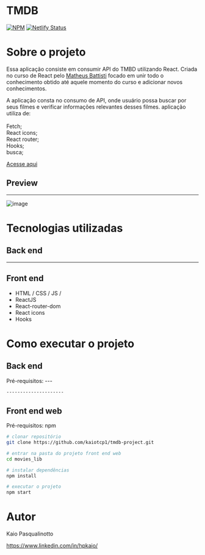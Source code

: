 # TMDB
[![NPM](https://img.shields.io/npm/l/react)](https://github.com/kaiotcp1/mini_blog/blob/main/license) 
[![Netlify Status](https://api.netlify.com/api/v1/badges/bd465bd8-89d0-4d45-b1cc-8c6fc10a234e/deploy-status)](https://app.netlify.com/sites/tmdb-kaio/deploys)

# Sobre o projeto

Essa aplicação consiste em consumir API do TMBD utilizando React. Criada no curso de React pelo
[Matheus Battisti](https://www.udemy.com/course/react-do-zero-a-maestria-c-hooks-router-api-projetos/ "Curso udemy")
focado em unir todo o conhecimento obtido até aquele momento do curso e adicionar novos conhecimentos.

A aplicação consta no consumo de API, onde usuário possa buscar por seus filmes e verificar informações relevantes desses filmes.
aplicação utiliza de:<br><br>
Fetch; <br>
React icons;<br>
React router;<br>
Hooks;<br>
busca;

[Acesse aqui](https://tmdb-kaio.netlify.app "Curso udemy")



## Preview
-----------
![image](https://github.com/kaiotcp1/tmdb-project/assets/31595749/6740ccbf-484e-4734-9f16-e3d9427b3d88)




# Tecnologias utilizadas
## Back end
-----
## Front end
- HTML / CSS / JS /
- ReactJS
- React-router-dom
- React icons
- Hooks

# Como executar o projeto

## Back end
Pré-requisitos: ---

```bash
---------------------
```

## Front end web
Pré-requisitos: npm 

```bash
# clonar repositório
git clone https://github.com/kaiotcp1/tmdb-project.git

# entrar na pasta do projeto front end web
cd movies_lib

# instalar dependências
npm install

# executar o projeto
npm start
```

# Autor

Kaio Pasqualinotto

https://www.linkedin.com/in/hpkaio/
